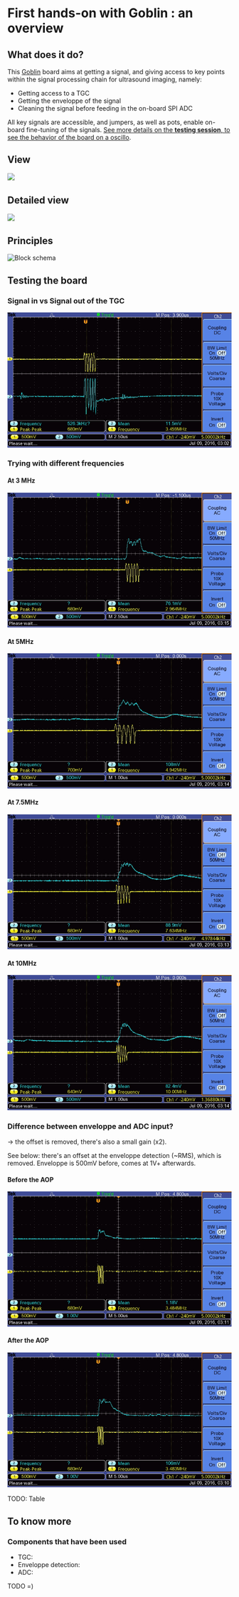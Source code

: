 # First hands-on with Goblin : an overview

## What does it do?

This [Goblin](/goblin/) board aims at getting a signal, and giving access to key points within the signal processing chain for ultrasound imaging, namely:

* Getting access to a TGC
* Getting the enveloppe of the signal
* Cleaning the signal before feeding in the on-board SPI ADC

All key signals are accessible, and jumpers, as well as pots, enable on-board fine-tuning of the signals. [See more details on the __testing session__, to see the behavior of the board on a oscillo](/goblin/2016-07-08.md).

## View

![](/goblin/images/module/GoblinModule.png)

## Detailed view

![](/goblin/images/module/schematics.png)

## Principles

![Block schema](/goblin/source/blocks.png)

## Testing the board

### Signal in vs Signal out of the TGC

![](images/2016-07-08/TEK0003.JPG)

### Trying with different frequencies


#### At 3 MHz

![](images/2016-07-08/TEK0018.JPG)

#### At 5MHz

![](images/2016-07-08/TEK0016.JPG)

#### At 7.5MHz

![](images/2016-07-08/TEK0015.JPG)

#### At 10MHz

![](images/2016-07-08/TEK0017.JPG)

### Difference between enveloppe and ADC input?

-> the offset is removed, there's also a small gain (x2).

See below: there's an offset at the enveloppe detection (~RMS), which is removed. Enveloppe is 500mV before, comes at 1V+ afterwards.

#### Before the AOP

![](images/2016-07-08/TEK0011.JPG)

#### After the AOP

![](images/2016-07-08/TEK0010.JPG)

TODO: Table

## To know more

### Components that have been used

* TGC:
* Enveloppe detection:
* ADC:

TODO =)
